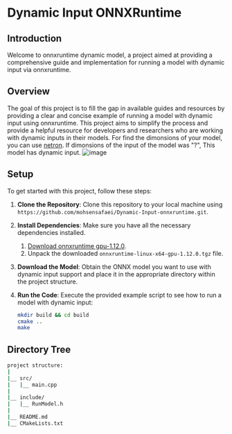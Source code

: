 # Dynamic Input ONNXRuntime

## Introduction

Welcome to onnxruntime dynamic model, a project aimed at providing a comprehensive guide and implementation for running a model with dynamic input via onnxruntime.

## Overview

The goal of this project is to fill the gap in available guides and resources by providing a clear and concise example of running a model with dynamic input using onnxruntime. This project aims to simplify the process and provide a helpful resource for developers and researchers who are working with dynamic inputs in their models.
For find the dimonsions of your model, you can use [netron](https://netron.app/). If dimonsions of the input of the model was "?", This model has dynamic input. 
![image](https://github.com/mohsensafaei/Dynamic-Input-onnxruntime/assets/85816278/2da5cda5-751d-4370-a6fd-89298ae0a9f6)


## Setup

To get started with this project, follow these steps:

1. **Clone the Repository**: Clone this repository to your local machine using `https://github.com/mohsensafaei/Dynamic-Input-onnxruntime.git`.

2. **Install Dependencies**: Make sure you have all the necessary dependencies installed.

    1. [Download onnxruntime gpu-1.12.0](https://github.com/microsoft/onnxruntime/releases?page=2).
    2. Unpack the downloaded `onnxruntime-linux-x64-gpu-1.12.0.tgz` file.

3. **Download the Model**: Obtain the ONNX model you want to use with dynamic input support and place it in the appropriate directory within the project structure.

4. **Run the Code**: Execute the provided example script to see how to run a model with dynamic input:

    ```bash
    mkdir build && cd build
    cmake ..
    make
    ```

## Directory Tree
```bash
project structure:
|
|__ src/
|   |__ main.cpp
|
|__ include/
|   |__ RunModel.h
|
|__ README.md
|__ CMakeLists.txt
```

